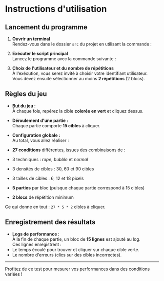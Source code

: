 # Instructions d'utilisation

## Lancement du programme

1. **Ouvrir un terminal**  
   Rendez-vous dans le dossier `src` du projet en utilisant la commande :

2. **Exécuter le script principal**  
Lancez le programme avec la commande suivante :

3. **Choix de l'utilisateur et du nombre de répétitions**  
À l'exécution, vous serez invité à choisir votre identifiant utilisateur.  
Vous devez ensuite sélectionner au moins **2 répétitions** (2 blocs).

## Règles du jeu

- **But du jeu :**  
À chaque fois, repérez la cible **colorée en vert** et cliquez dessus.

- **Déroulement d'une partie :**  
Chaque partie comporte **15 cibles** à cliquer.

- **Configuration globale :**  
Au total, vous allez réaliser :
- **27 conditions** différentes, issues des combinaisons de :
 - 3 techniques : *rope*, *bubble* et *normal*
 - 3 densités de cibles : 30, 60 et 90 cibles
 - 3 tailles de cibles : 6, 12 et 18 pixels  
- **5 parties** par bloc (puisque chaque partie correspond à 15 cibles)  
- **2 blocs** de répétition minimum  

Ce qui donne en tout : `27 * 5 * 2` cibles à cliquer.

## Enregistrement des résultats

- **Logs de performance :**  
À la fin de chaque partie, un bloc de **15 lignes** est ajouté au log.  
Ces lignes enregistrent :
- Le temps écoulé pour trouver et cliquer sur chaque cible verte.
- Le nombre d'erreurs (clics sur des cibles incorrectes).

---

Profitez de ce test pour mesurer vos performances dans des conditions variées !
